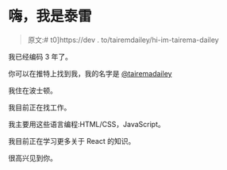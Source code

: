 # 嗨，我是泰雷

> 原文:# t0]https://dev . to/tairemdailey/hi-im-tairema-dailey

我已经编码 3 年了。

你可以在推特上找到我，我的名字是 [@tairemadailey](https://twitter.com/tairemadailey)

我住在波士顿。

我目前正在找工作。

我主要用这些语言编程:HTML/CSS，JavaScript。

我目前正在学习更多关于 React 的知识。

很高兴见到你。